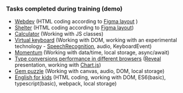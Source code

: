 ### Tasks completed during training (demo)

- [Webdev](https://iragemini.github.io/JS-FE-2020/webdev/) (HTML coding according to [Figma layout](https://www.figma.com/file/2Zev0HVCKABbZoAsuWTdcD/webdev_newVersion-18.09?node-id=1%3A5) )  
- [Shelter](https://iragemini.github.io/JS-FE-2020/shelter/pages/main/) (HTML coding according to [Figma layout](https://www.figma.com/file/ucV8lJQcK492A1jhswJcrn/shelter-(Copy)))  
- [Calculator](https://iragemini.github.io/JS-FE-2020/calculator/) (Working with JS classes)  
- [Virtual keyboard](https://iragemini.github.io/JS-FE-2020/virtual-keyboard/) (Working with DOM, working with an experimental technology - [SpeechRecognition](https://developer.mozilla.org/en-US/docs/Web/API/SpeechRecognition), audio, KeyboardEvent)  
- [Momentum](https://iragemini.github.io/JS-FE-2020/momentum/) (Working with data/time, local storage, async/await)
- [Type conversions performance in different browsers](https://iragemini.github.io/JS-FE-2020/presentation/) ([Reveal](https://revealjs.com/) presentation, working with [Chart.js](https://www.chartjs.org/docs/latest/))  
- [Gem puzzle](https://iragemini.github.io/JS-FE-2020/gem-puzzle/) (Working with canvas, audio, DOM, local storage)
- [English for kids](https://iragemini.github.io/JS-FE-2020/english-for-kids/dist/) (HTML coding, working with DOM, ES6(basic), typescript(basic), webpack, local storage)
